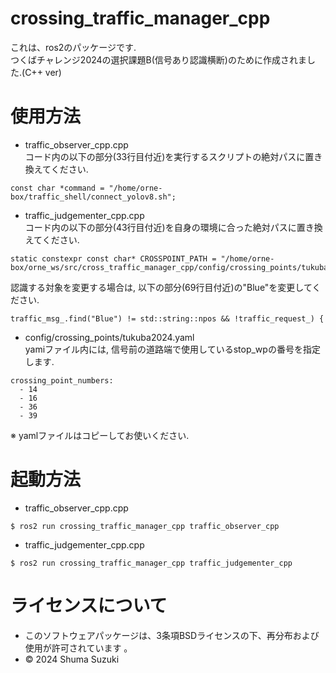 # crossing_traffic_manager_cpp
これは、ros2のパッケージです.  
つくばチャレンジ2024の選択課題B(信号あり認識横断)のために作成されました.(C++ ver)

# 使用方法
* traffic_observer_cpp.cpp  
コード内の以下の部分(33行目付近)を実行するスクリプトの絶対パスに置き換えてください.
```
const char *command = "/home/orne-box/traffic_shell/connect_yolov8.sh";
```
* traffic_judgementer_cpp.cpp  
コード内の以下の部分(43行目付近)を自身の環境に合った絶対パスに置き換えてください.
```
static constexpr const char* CROSSPOINT_PATH = "/home/orne-box/orne_ws/src/cross_traffic_manager_cpp/config/crossing_points/tukuba2024.yaml";
```
認識する対象を変更する場合は, 以下の部分(69行目付近)の"Blue"を変更してください.
```
traffic_msg_.find("Blue") != std::string::npos && !traffic_request_) {
```

* config/crossing_points/tukuba2024.yaml  
yamiファイル内には, 信号前の道路端で使用しているstop_wpの番号を指定します.
```
crossing_point_numbers:
  - 14
  - 16
  - 36
  - 39
```
※  yamlファイルはコピーしてお使いください.
# 起動方法

* traffic_observer_cpp.cpp
```
$ ros2 run crossing_traffic_manager_cpp traffic_observer_cpp
```
* traffic_judgementer_cpp.cpp
```
$ ros2 run crossing_traffic_manager_cpp traffic_judgementer_cpp
```


# ライセンスについて
* このソフトウェアパッケージは、3条項BSDライセンスの下、再分布および使用が許可されています
。
* © 2024 Shuma Suzuki
